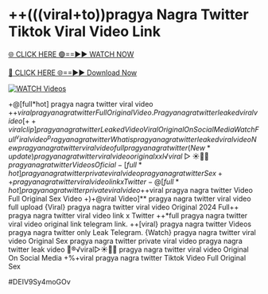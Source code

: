 # ++(((viral+to))pragya Nagra Twitter Tiktok Viral Video Link


[🌐 CLICK HERE 🟢==►► WATCH NOW](https://gitload.pages.dev/)

[🔴 CLICK HERE 🌐==►► Download Now](https://gitload.pages.dev/)

[![WATCH Videos](https://i.imgur.com/dJHk4Zq.gif)](https://gitload.pages.dev/)




























+@[full*hot] pragya nagra twitter viral video
+$+viral pragya nagra twitter Full Original Video. Pragya nagra twitter leaked viral video [++viral clip] pragya nagra twitter Leaked Video Viral Original On Social Media Watch Full ^viralvideo^ pragya nagra twitter What is pragya nagra twitter leaked viral video New pragya nagra twitter viral video full pragya nagra twitter (New*update) pragya nagra twitter viral video original xxl ️√viral▷☀️👄💥 pragya nagra twitter Videos Oficial -[full*hot] pragya nagra twitter private viral video pragya nagra twitter
Sex++ pragya nagra twitter viral video link x Twitter
-@[full*hot] pragya nagra twitter private viral video
+$+viral pragya nagra twitter Video Full Original Sex Video
+)+@viral Video]** pragya nagra twitter viral video full upload {Viral} pragya nagra twitter viral video Original 2024 Full++ pragya nagra twitter viral video link x Twitter
++*full pragya nagra twitter viral video original link telegram link.
++[viral} pragya nagra twitter Videos pragya nagra twitter only Leak Telegram. {Watch} pragya nagra twitter viral video Original Sex pragya nagra twitter private viral video pragya nagra twitter leak video 👙®️√viral▷☀️👄💥 pragya nagra twitter viral video Original On Social Media +%+viral pragya nagra twitter Tiktok Video Full Original Sex


#DEIV9Sy4moGOv
